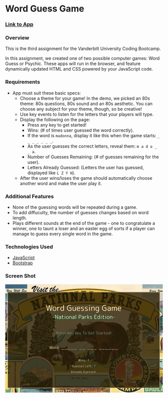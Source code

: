 # Word Guess Game

### [Link to App](http://matthewemichael.github.io/word-guess-game/index.html)

### Overview

This is the third assignment for the Vanderbilt University Coding Bootcamp.

In this assignment, we created one of two possible computer games: Word Guess or Psychic. These apps will run in the browser, and feature dynamically updated HTML and CSS powered by your JavaScript code.

### Requirements

* App must suit these basic specs:
  * Choose a theme for your game! In the demo, we picked an 80s theme: 80s questions, 80s sound and an 80s aesthetic. You can choose any subject for your theme, though, so be creative!
  * Use key events to listen for the letters that your players will type.
  * Display the following on the page:
    * Press any key to get started!
    * Wins: (# of times user guessed the word correctly).
    * If the word is `madonna`, display it like this when the game starts: `_ _ _ _ _ _ _`.
    * As the user guesses the correct letters, reveal them: `m a d o _  _ a`.
    * Number of Guesses Remaining: (# of guesses remaining for the user).
    * Letters Already Guessed: (Letters the user has guessed, displayed like `L Z Y H`).
  * After the user wins/loses the game should automatically choose another word and make the user play it.

### Additional Features

* None of the guessing words will be repeated during a game.
* To add diffuculty, the number of guesses changes based on word length.
* Plays different sounds at the end of the game - one to congratulate a winner, one to taunt a loser and an easter egg of sorts if a player can manage to guess every single word in the game.

### Technologies Used
- [JavaScript](https://www.javascript.com/)
- [Bootstrap](https://getbootstrap.com/docs/4.0/getting-started/introduction/)

### Screen Shot
![screenshot](assets/images/wordguess-screenshot.png)